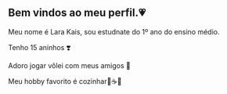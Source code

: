 ## Bem vindos ao meu perfil.💗
  Meu nome é Lara Kais, sou estudnate do 1º ano do ensino médio.
  
  Tenho 15 aninhos ❣️
  
  Adoro jogar vôlei com meus amigos 🏐
  
  Meu hobby favorito é cozinhar🍫☕🧁
